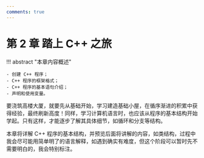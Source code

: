 ```yaml
---
comments: true
---
```


# 第 2 章 踏上 C++ 之旅

!!! abstract "本章内容概述"

    - 创建 C++ 程序；
    - C++ 程序的框架格式；
    - C++ 程序的基本语句介绍；
    - 声明和使用变量。

要浇筑高楼大厦，就要先从基础开始，学习建造基础小屋，在循序渐进的积累中获得经验，最终刷新高度！同样，学习计算机语言时，也应该从程序的基本结构开始学起。只有这样，才能逐步了解其具体细节，如循环和分支等结构。

本章将详解 C++ 程序的基本结构，并预览后面将讲解的内容，如类结构，过程中我会尽可能用简单明了的语言解释，如遇到确实有难度，但这个阶段可以暂时先不需要明白的，我会特别标注。